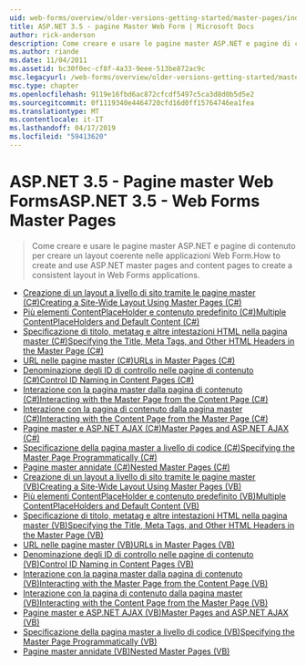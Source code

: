 ```yaml
---
uid: web-forms/overview/older-versions-getting-started/master-pages/index
title: ASP.NET 3.5 - pagine Master Web Form | Microsoft Docs
author: rick-anderson
description: Come creare e usare le pagine master ASP.NET e pagine di contenuto per creare un layout coerente nelle applicazioni Web Form.
ms.author: riande
ms.date: 11/04/2011
ms.assetid: bc30f0ec-cf8f-4a33-9eee-513be872ac9c
msc.legacyurl: /web-forms/overview/older-versions-getting-started/master-pages
msc.type: chapter
ms.openlocfilehash: 9119e16fbd6ac872cfcdf5497c5ca3d8d0b5d5e2
ms.sourcegitcommit: 0f1119340e4464720cfd16d0ff15764746ea1fea
ms.translationtype: MT
ms.contentlocale: it-IT
ms.lasthandoff: 04/17/2019
ms.locfileid: "59413620"
---
```

# <a name="aspnet-35---web-forms-master-pages"></a><span data-ttu-id="6e1dc-103">ASP.NET 3.5 - Pagine master Web Forms</span><span class="sxs-lookup"><span data-stu-id="6e1dc-103">ASP.NET 3.5 - Web Forms Master Pages</span></span>

> <span data-ttu-id="6e1dc-104">Come creare e usare le pagine master ASP.NET e pagine di contenuto per creare un layout coerente nelle applicazioni Web Form.</span><span class="sxs-lookup"><span data-stu-id="6e1dc-104">How to create and use ASP.NET master pages and content pages to create a consistent layout in Web Forms applications.</span></span>


- [<span data-ttu-id="6e1dc-105">Creazione di un layout a livello di sito tramite le pagine master (C#)</span><span class="sxs-lookup"><span data-stu-id="6e1dc-105">Creating a Site-Wide Layout Using Master Pages (C#)</span></span>](creating-a-site-wide-layout-using-master-pages-cs.md)
- [<span data-ttu-id="6e1dc-106">Più elementi ContentPlaceHolder e contenuto predefinito (C#)</span><span class="sxs-lookup"><span data-stu-id="6e1dc-106">Multiple ContentPlaceHolders and Default Content (C#)</span></span>](multiple-contentplaceholders-and-default-content-cs.md)
- [<span data-ttu-id="6e1dc-107">Specificazione di titolo, metatag e altre intestazioni HTML nella pagina master (C#)</span><span class="sxs-lookup"><span data-stu-id="6e1dc-107">Specifying the Title, Meta Tags, and Other HTML Headers in the Master Page (C#)</span></span>](specifying-the-title-meta-tags-and-other-html-headers-in-the-master-page-cs.md)
- [<span data-ttu-id="6e1dc-108">URL nelle pagine master (C#)</span><span class="sxs-lookup"><span data-stu-id="6e1dc-108">URLs in Master Pages (C#)</span></span>](urls-in-master-pages-cs.md)
- [<span data-ttu-id="6e1dc-109">Denominazione degli ID di controllo nelle pagine di contenuto (C#)</span><span class="sxs-lookup"><span data-stu-id="6e1dc-109">Control ID Naming in Content Pages (C#)</span></span>](control-id-naming-in-content-pages-cs.md)
- [<span data-ttu-id="6e1dc-110">Interazione con la pagina master dalla pagina di contenuto (C#)</span><span class="sxs-lookup"><span data-stu-id="6e1dc-110">Interacting with the Master Page from the Content Page (C#)</span></span>](interacting-with-the-master-page-from-the-content-page-cs.md)
- [<span data-ttu-id="6e1dc-111">Interazione con la pagina di contenuto dalla pagina master (C#)</span><span class="sxs-lookup"><span data-stu-id="6e1dc-111">Interacting with the Content Page from the Master Page (C#)</span></span>](interacting-with-the-content-page-from-the-master-page-cs.md)
- [<span data-ttu-id="6e1dc-112">Pagine master e ASP.NET AJAX (C#)</span><span class="sxs-lookup"><span data-stu-id="6e1dc-112">Master Pages and ASP.NET AJAX (C#)</span></span>](master-pages-and-asp-net-ajax-cs.md)
- [<span data-ttu-id="6e1dc-113">Specificazione della pagina master a livello di codice (C#)</span><span class="sxs-lookup"><span data-stu-id="6e1dc-113">Specifying the Master Page Programmatically (C#)</span></span>](specifying-the-master-page-programmatically-cs.md)
- [<span data-ttu-id="6e1dc-114">Pagine master annidate (C#)</span><span class="sxs-lookup"><span data-stu-id="6e1dc-114">Nested Master Pages (C#)</span></span>](nested-master-pages-cs.md)
- [<span data-ttu-id="6e1dc-115">Creazione di un layout a livello di sito tramite le pagine master (VB)</span><span class="sxs-lookup"><span data-stu-id="6e1dc-115">Creating a Site-Wide Layout Using Master Pages (VB)</span></span>](creating-a-site-wide-layout-using-master-pages-vb.md)
- [<span data-ttu-id="6e1dc-116">Più elementi ContentPlaceHolder e contenuto predefinito (VB)</span><span class="sxs-lookup"><span data-stu-id="6e1dc-116">Multiple ContentPlaceHolders and Default Content (VB)</span></span>](multiple-contentplaceholders-and-default-content-vb.md)
- [<span data-ttu-id="6e1dc-117">Specificazione di titolo, metatag e altre intestazioni HTML nella pagina master (VB)</span><span class="sxs-lookup"><span data-stu-id="6e1dc-117">Specifying the Title, Meta Tags, and Other HTML Headers in the Master Page (VB)</span></span>](specifying-the-title-meta-tags-and-other-html-headers-in-the-master-page-vb.md)
- [<span data-ttu-id="6e1dc-118">URL nelle pagine master (VB)</span><span class="sxs-lookup"><span data-stu-id="6e1dc-118">URLs in Master Pages (VB)</span></span>](urls-in-master-pages-vb.md)
- [<span data-ttu-id="6e1dc-119">Denominazione degli ID di controllo nelle pagine di contenuto (VB)</span><span class="sxs-lookup"><span data-stu-id="6e1dc-119">Control ID Naming in Content Pages (VB)</span></span>](control-id-naming-in-content-pages-vb.md)
- [<span data-ttu-id="6e1dc-120">Interazione con la pagina master dalla pagina di contenuto (VB)</span><span class="sxs-lookup"><span data-stu-id="6e1dc-120">Interacting with the Master Page from the Content Page (VB)</span></span>](interacting-with-the-master-page-from-the-content-page-vb.md)
- [<span data-ttu-id="6e1dc-121">Interazione con la pagina di contenuto dalla pagina master (VB)</span><span class="sxs-lookup"><span data-stu-id="6e1dc-121">Interacting with the Content Page from the Master Page (VB)</span></span>](interacting-with-the-content-page-from-the-master-page-vb.md)
- [<span data-ttu-id="6e1dc-122">Pagine master e ASP.NET AJAX (VB)</span><span class="sxs-lookup"><span data-stu-id="6e1dc-122">Master Pages and ASP.NET AJAX (VB)</span></span>](master-pages-and-asp-net-ajax-vb.md)
- [<span data-ttu-id="6e1dc-123">Specificazione della pagina master a livello di codice (VB)</span><span class="sxs-lookup"><span data-stu-id="6e1dc-123">Specifying the Master Page Programmatically (VB)</span></span>](specifying-the-master-page-programmatically-vb.md)
- [<span data-ttu-id="6e1dc-124">Pagine master annidate (VB)</span><span class="sxs-lookup"><span data-stu-id="6e1dc-124">Nested Master Pages (VB)</span></span>](nested-master-pages-vb.md)
